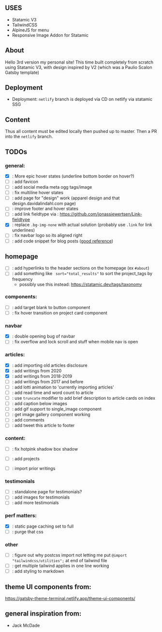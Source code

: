 ## USES
- Statamic V3
- TailwindCSS
- AlpineJS for menu
- Responsive Image Addon for Statamic

## About
Hello 3rd version my personal site! This time built completely from scratch using Statamic V3, with design inspired by V2 (which was a Paulio Scalon Gatsby template)

## Deployment
- Deployment: `netlify` branch is deployed via CD on netlify via statamic SSG

## Content
Thus all content must be edited locally then pushed up to master. Then a PR into the `netlify` branch.

## TODOs

### general:
- [x] : More epic hover states (underline bottom border on hover?)
- [ ] : add favicon
- [ ] : add social media meta ogg tags/image
- [ ] : fix multiline hover states
- [ ] : add page for "design" work (apparel design and that design.davidalindahl.com page)
- [ ] : improve footer and hover states
- [ ] : add link fieldtype via : https://github.com/jonassiewertsen/Link-fieldtype
- [x] : replace `.bg-img-none` with actual solution (probably use `.link` for link underlines)
- [ ] : fix navbar logo so its aligned right
- [ ] : add code snippet for blog posts ([good reference](https://austencam.com/posts/how-to-add-syntax-highlighting-to-a-statamic-site))

## homepage
- [ ] : add hyperlinks to the header sections on the homepage (ex `#about`)
- [ ] : add something like ` sort="total_results"` to sort the project_tags by frequency
  - possibly use this instead: https://statamic.dev/tags/taxonomy

### components:
- [ ] : add target blank to button component
- [ ] : fix hover transition on project card component

### navbar 
- [x] : double opening bug of navbar
- [ ] : fix overflow and lock scroll and stuff when mobile nav is open

### articles: 
- [x] : add importing old articles disclosure
- [x] : add writings from 2020
- [x] : add writings from 2018-2019
- [ ] : add writings from 2017 and before
- [ ] : add lotti animation to 'currently importing articles'
- [ ] : add read time and word count to article
- [ ] : use `truncate` modifier to add brief description to article cards on index
- [ ] : add caption below images
- [ ] : add gif support to single_image component
- [ ] : get image gallery component working
- [ ] : add comments
- [ ] : add tweet this article to footer

### content:
- [ ] : fix hotpink shadow box shadow
- [ ] : add projects
- [ ] : import prior writings


### testimonials
- [ ] : standalone page for testimonials?
- [ ] : add images for testimonials
- [ ] : add more testimonials

### perf matters:
- [x] : static page caching set to full
- [ ] : purge that css

### other
- [ ] : figure out why postcss import not letting me put `@import "tailwindcss/utilities";` at end of tailwind file
- [ ] : get multiple tailwind applies in one line working
- [ ] : add styling to markdown

## theme UI components from: 
https://gatsby-theme-terminal.netlify.app/theme-ui-components/

## general inspiration from: 

- Jack McDade
